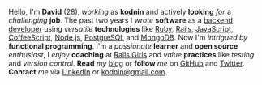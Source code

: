 Hello, I'm **David** (28), *working* as **kodnin** and actively **looking** *for* a *challenging* **job**. The past two years I *wrote* **software** as a [backend developer](http://www.inspire.nl) using *versatile* **technologies** like [Ruby](https://www.ruby-lang.org), [Rails](http://rubyonrails.org), [JavaScript](https://developer.mozilla.org/en-US/docs/Web/JavaScript), [CoffeeScript](http://coffeescript.org), [Node.js](http://nodejs.org), [PostgreSQL](http://www.postgresql.org) and [MongoDB](http://www.mongodb.org). Now I'm *intrigued by* **functional programming**. I'm a *passionate* **learner** and **open source** *enthusiast*, I *enjoy* **coaching** at [Rails Girls](http://railsgirls.com) and *value* **practices** like *testing* and *version control*. **Read** *my* [blog](http://kodnin.github.io) or **follow** *me* on [GitHub](https://github.com/kodnin) and [Twitter](https://twitter.com/kodnin). **Contact** *me* via [LinkedIn](http://www.linkedin.com/pub/david-boot/96/528/ba0) or [kodnin@gmail.com](mailto:kodnin@gmail.com).
